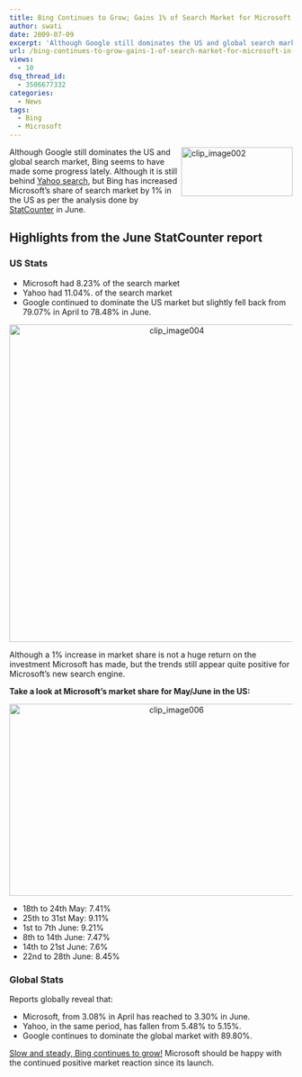 ```yaml
---
title: Bing Continues to Grow; Gains 1% of Search Market for Microsoft in June
author: swati
date: 2009-07-09
excerpt: 'Although Google still dominates the US and global search market, Bing seems to have made some progress lately. Although it is still behind Yahoo search, but Bing has increased Microsoft’s share of search market by 1% in the US as per the analysis done by StatCounter in June. '
url: /bing-continues-to-grow-gains-1-of-search-market-for-microsoft-in-june/
views:
  - 10
dsq_thread_id:
  - 3506677332
categories:
  - News
tags:
  - Bing
  - Microsoft
---
```

<img class="alignright wp-image-51139" style="border: 0pt none;margin-left: 0px;margin-right: 0px" src="http://cdn.devilsworkshop.org/files/2009/07/clip-image00216.jpg" border="0" alt="clip_image002" width="198" height="87" align="right" />Although Google still dominates the US and global search market, Bing seems to have made some progress lately. Although it is still behind [Yahoo search][1], but Bing has increased Microsoft’s share of search market by 1% in the US as per the analysis done by <a href="http://gs.statcounter.com/press/bing-gains-1-perc-of-search-market-for-microsoft/" onclick="_gaq.push(['_trackEvent', 'outbound-article', 'http://gs.statcounter.com/press/bing-gains-1-perc-of-search-market-for-microsoft/', 'StatCounter']);" >StatCounter</a> in June.

## Highlights from the June StatCounter report

### US Stats

  * Microsoft had 8.23% of the search market
  * Yahoo had 11.04%. of the search market
  * Google continued to dominate the US market but slightly fell back from 79.07% in April to 78.48% in June.

<p style="text-align: center">
  <img class="aligncenter" style="border: 0pt none" src="http://cdn.devilsworkshop.org/files/2009/07/clip-image0042.jpg" border="0" alt="clip_image004" width="580" height="564" />
</p>

Although a 1% increase in market share is not a huge return on the investment Microsoft has made, but the trends still appear quite positive for Microsoft’s new search engine.

**Take a look at Microsoft’s market share for May/June in the US:**

<p style="text-align: center">
  <img class="aligncenter" style="border: 0pt none" src="http://cdn.devilsworkshop.org/files/2009/07/clip-image0062.jpg" border="0" alt="clip_image006" width="579" height="341" />
</p>

  * 18th to 24th May: 7.41%
  * 25th to 31st May: 9.11%
  * 1st to 7th June: 9.21%
  * 8th to 14th June: 7.47%
  * 14th to 21st June: 7.6%
  * 22nd to 28th June: 8.45%

### Global Stats

Reports globally reveal that:

  * Microsoft, from 3.08% in April has reached to 3.30% in June.
  * Yahoo, in the same period, has fallen from 5.48% to 5.15%.
  * Google continues to dominate the global market with 89.80%.

[Slow and steady, Bing continues to grow!][2] Microsoft should be happy with the continued positive market reaction since its launch.

 [1]: http://devilsworkshop.org/bing-leaps-past-yahoo-takes-the-number-2-slot/
 [2]: http://devilsworkshop.org/slow-but-steady-bing-grows-in-the-search-market/
